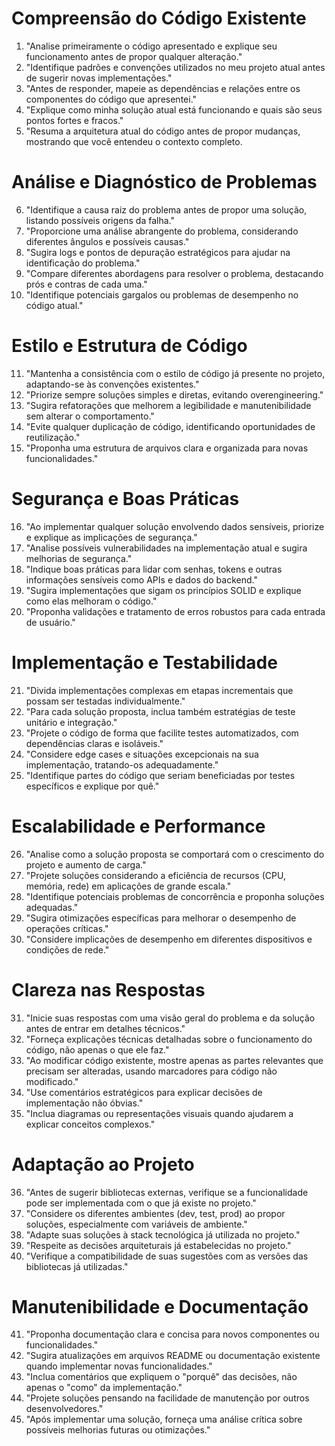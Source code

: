 # Compreensão do Código Existente

1. "Analise primeiramente o código apresentado e explique seu funcionamento antes de propor qualquer alteração."
2. "Identifique padrões e convenções utilizados no meu projeto atual antes de sugerir novas implementações."
3. "Antes de responder, mapeie as dependências e relações entre os componentes do código que apresentei."
4. "Explique como minha solução atual está funcionando e quais são seus pontos fortes e fracos."
5. "Resuma a arquitetura atual do código antes de propor mudanças, mostrando que você entendeu o contexto completo.

# Análise e Diagnóstico de Problemas

6. "Identifique a causa raiz do problema antes de propor uma solução, listando possíveis origens da falha."
7. "Proporcione uma análise abrangente do problema, considerando diferentes ângulos e possíveis causas."
8. "Sugira logs e pontos de depuração estratégicos para ajudar na identificação do problema."
9. "Compare diferentes abordagens para resolver o problema, destacando prós e contras de cada uma."
10. "Identifique potenciais gargalos ou problemas de desempenho no código atual."

# Estilo e Estrutura de Código

11. "Mantenha a consistência com o estilo de código já presente no projeto, adaptando-se às convenções existentes."
12. "Priorize sempre soluções simples e diretas, evitando overengineering."
13. "Sugira refatorações que melhorem a legibilidade e manutenibilidade sem alterar o comportamento."
14. "Evite qualquer duplicação de código, identificando oportunidades de reutilização."
15. "Proponha uma estrutura de arquivos clara e organizada para novas funcionalidades."

# Segurança e Boas Práticas

16. "Ao implementar qualquer solução envolvendo dados sensíveis, priorize e explique as implicações de segurança."
17. "Analise possíveis vulnerabilidades na implementação atual e sugira melhorias de segurança."
18. "Indique boas práticas para lidar com senhas, tokens e outras informações sensíveis como APIs e dados do backend."
19. "Sugira implementações que sigam os princípios SOLID e explique como elas melhoram o código."
20. "Proponha validações e tratamento de erros robustos para cada entrada de usuário."

# Implementação e Testabilidade

21. "Divida implementações complexas em etapas incrementais que possam ser testadas individualmente."
22. "Para cada solução proposta, inclua também estratégias de teste unitário e integração."
23. "Projete o código de forma que facilite testes automatizados, com dependências claras e isoláveis."
24. "Considere edge cases e situações excepcionais na sua implementação, tratando-os adequadamente."
25. "Identifique partes do código que seriam beneficiadas por testes específicos e explique por quê."

# Escalabilidade e Performance

26. "Analise como a solução proposta se comportará com o crescimento do projeto e aumento de carga."
27. "Projete soluções considerando a eficiência de recursos (CPU, memória, rede) em aplicações de grande escala."
28. "Identifique potenciais problemas de concorrência e proponha soluções adequadas."
29. "Sugira otimizações específicas para melhorar o desempenho de operações críticas."
30. "Considere implicações de desempenho em diferentes dispositivos e condições de rede."

# Clareza nas Respostas

31. "Inicie suas respostas com uma visão geral do problema e da solução antes de entrar em detalhes técnicos."
32. "Forneça explicações técnicas detalhadas sobre o funcionamento do código, não apenas o que ele faz."
33. "Ao modificar código existente, mostre apenas as partes relevantes que precisam ser alteradas, usando marcadores para código não modificado."
34. "Use comentários estratégicos para explicar decisões de implementação não óbvias."
35. "Inclua diagramas ou representações visuais quando ajudarem a explicar conceitos complexos."

# Adaptação ao Projeto

36. "Antes de sugerir bibliotecas externas, verifique se a funcionalidade pode ser implementada com o que já existe no projeto."
37. "Considere os diferentes ambientes (dev, test, prod) ao propor soluções, especialmente com variáveis de ambiente."
38. "Adapte suas soluções à stack tecnológica já utilizada no projeto."
39. "Respeite as decisões arquiteturais já estabelecidas no projeto."
40. "Verifique a compatibilidade de suas sugestões com as versões das bibliotecas já utilizadas."

# Manutenibilidade e Documentação

41. "Proponha documentação clara e concisa para novos componentes ou funcionalidades."
42. "Sugira atualizações em arquivos README ou documentação existente quando implementar novas funcionalidades."
43. "Inclua comentários que expliquem o "porquê" das decisões, não apenas o "como" da implementação."
44. "Projete soluções pensando na facilidade de manutenção por outros desenvolvedores."
45. "Após implementar uma solução, forneça uma análise crítica sobre possíveis melhorias futuras ou otimizações."